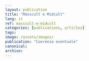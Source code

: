```yaml
---
layout: publication
title: "Masscult e Midcult"
lang: it
ref: masscult-e-midcult
categories: [publications, articles]
tags:
image: /assets/images/
publication: "Coerenza eventuale"
canonical:
archive:
---
```

